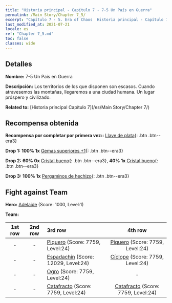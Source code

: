 ```yaml
---
title: "Historia principal - Capítulo 7 - 7-5 Un País en Guerra"
permalink: /Main Story/Chapter 7_5/
excerpt: "Capítulo 7 - 5. Era of Chaos  Historia principal - Capítulo 7_5. 7-5 Un País en Guerra"
last_modified_at: 2021-07-21
locale: es
ref: "Chapter 7_5.md"
toc: false
classes: wide
---
```


## Detalles

 **Nombre:** 7-5 Un País en Guerra

 **Descripción:** Los territorios de los que disponen son escasos. Cuando atravesemos las montañas, llegaremos a una ciudad humana. Un lugar próspero y civilizado.

 **Related to:** [Historia principal Capítulo 7](/es/Main Story/Chapter 7/)

## Recompensa obtenida

 **Recompensa por completar por primera vez::** [Llave de plata](/ItemsES/con_693/){: .btn .btn--era3}

 **Drop 1:** **100% 1x** [Gemas superiores +1](/ItemsES/mat_23/){: .btn .btn--era3}

 **Drop 2:** **60% 0x** [Cristal bueno](/ItemsES/mat_17/){: .btn .btn--era3}, **40% 1x** [Cristal bueno](/ItemsES/mat_17/){: .btn .btn--era3}

 **Drop 3:** **100% 1x** [Pergaminos de hechizo](/ItemsES/con_694/){: .btn .btn--era3}


## Fight against Team
 **Hero:** [Adelaide](/es/heroes/Adelaide/) (Score: 1000, Level:1)

 **Team:**


  | 1st row | 2nd row | 3rd row | 4th row |
  |:----:|:----:|:----|:----:|
  | - | - | [Piquero](/es/units/Pikeman/) (Score: 7759, Level:24)  | [Piquero](/es/units/Pikeman/) (Score: 7759, Level:24)  |
  | - | - | [Espadachín](/es/units/Swordsman/) (Score: 12029, Level:24)  | [Cíclope](/es/units/Cyclops/) (Score: 7759, Level:24)  |
  | - | - | [Ogro](/es/units/Ogre/) (Score: 7759, Level:24)  | - |
  | - | - | [Catafracto](/es/units/Cavalier/) (Score: 7759, Level:24)  | [Catafracto](/es/units/Cavalier/) (Score: 7759, Level:24)  |


